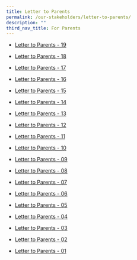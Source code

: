 ```yaml
---
title: Letter to Parents
permalink: /our-stakeholders/letter-to-parents/
description: ""
third_nav_title: For Parents
---
```

*  [Letter to Parents - 19](/files/term%204%20assessment%20overview.pdf)

*  [Letter to Parents - 18](/files/pvps-2023-18.pdf)

*  [Letter to Parents - 17](/files/letter%20to%20parents%20-%20pvps-2023-17%20(final)_merged.pdf)

*  [Letter to Parents - 16](/files/pvps-2023-16%20(final).pdf)

*  [Letter to Parents - 15](/files/pvps-2023-15_merged.pdf)

* [Letter to Parents - 14](/files/pvps-2023-14.pdf)

* [Letter to Parents - 13](/files/letter%20to%20parents%20-%20pvps-2023-13-merged.pdf)

* [Letter to Parents - 12](/files/pvps-2023-12%20-%20end%20of%20semester%201.pdf)

* [Letter to Parents - 11](/files/pvps-2023-11%20(final).pdf)

* [Letter to Parents - 10](/files/2023%20Letter%20to%20Parents/pvps-2023-10.pdf)

*  [Letter to Parents - 09](/files/2023%20Letter%20to%20Parents/pvps-2023-09%20(combined).pdf)

* [Letter to Parents - 08](/files/2023%20Letter%20to%20Parents/pvps-2023-08.pdf)

* [Letter to Parents - 07](/files/2023%20Letter%20to%20Parents/PVPS-2023-07.pdf)

* [Letter to Parents - 06](/files/2023%20Letter%20to%20Parents/PVPS-2023-06.pdf)

* [Letter to Parents - 05](/files/2023%20Letter%20to%20Parents/PVPS-2023-05.pdf)

* [Letter to Parents - 04](/files/2023%20Letter%20to%20Parents/PVPS-2023-04.pdf)

* [Letter to Parents - 03](/files/2023%20Letter%20to%20Parents/PVPS-2023-03%20(merge).pdf)

* [Letter to Parents - 02](/files/2023%20Letter%20to%20Parents/PVPS-2023-02.pdf)

* [Letter to Parents - 01](/files/2023%20Letter%20to%20Parents/PVPS-2023-01.pdf)